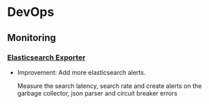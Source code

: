 # DevOps

## Monitoring

### [Elasticsearch Exporter](elasticsearch_exporter.md)

* Improvement: Add more elasticsearch alerts.

    Measure the search latency, search rate and create alerts on the garbage
    collector, json parser and circuit breaker errors
